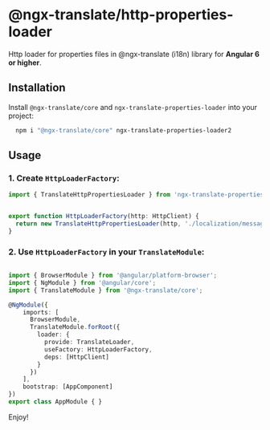 # @ngx-translate/http-properties-loader

Http loader for properties files in @ngx-translate (i18n) library for **Angular 6 or higher**.

## Installation

Install `@ngx-translate/core` and `ngx-translate-properties-loader` into your project:

```bash
  npm i "@ngx-translate/core" ngx-translate-properties-loader2
```

## Usage

### 1. Create `HttpLoaderFactory`:

```typescript
import { TranslateHttpPropertiesLoader } from 'ngx-translate-properties-loader';


export function HttpLoaderFactory(http: HttpClient) {
  return new TranslateHttpPropertiesLoader(http, './localization/messages_', '.properties');
}
```

### 2. Use `HttpLoaderFactory` in your `TranslateModule`:

```typescript

import { BrowserModule } from '@angular/platform-browser';
import { NgModule } from '@angular/core';
import { TranslateModule } from '@ngx-translate/core';

@NgModule({
    imports: [
      BrowserModule,
      TranslateModule.forRoot({
        loader: {
          provide: TranslateLoader,
          useFactory: HttpLoaderFactory,
          deps: [HttpClient]
        }
      })
    ],
    bootstrap: [AppComponent]
})
export class AppModule { }
```

Enjoy!
